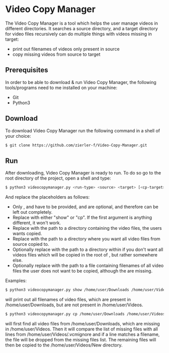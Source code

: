 # Video Copy Manager
The Video Copy Manager is a tool which helps the user manage videos in different directories. It searches a source directory, and a target directory for video files recursively can do multiple things with videos missing in target:

* print out filenames of videos only present in source
* copy missing videos from source to target

## Prerequisites

In order to be able to download & run Video Copy Manager, the following tools/programs need to me installed on your machine:

* Git
* Python3

## Download

To download Video Copy Manager run the following command in a shell of your choice:

```sh
$ git clone https://github.com/zierler-f/Video-Copy-Manager.git
```

## Run

After downloading, Video Copy Manager is ready to run. To do so go to the root directory of the project, open a  shell and type:

```sh
$ python3 videocopymanager.py <run-type> <source> <target> [<cp-target> <ignore-file>]
```

And replace the placeholders as follows:

* Only <run-type>, <source> and <target> have to be provided, <cp-target> and <ignore-file> are optional, and therefore can be left out completely.
* Replace <run-type> with either "show" or "cp". If the first argument is anything different, it won't work.
* Replace <source> with the path to a directory containing the video files, the users wants copied.
* Replace <target> with the path to a directory where you want all video files from source copied to.
* Optionally replace <cp-target> with the path to a directory within <target> if you don't want all videos files which will be copied in the root of <target>, but rather somewhere else.
* Optionally replace <ignore-file> with the path to a file containing filenames of all video files the user does not want to be copied, although the are missing.

Examples:

```sh
$ python3 videocopymanager.py show /home/user/Downloads /home/user/Videos
```

will print out all filenames of video files, which are present in /home/user/Downloads, but are not present in /home/user/Videos.

```sh
$ python3 videocopymanager.py cp /home/user/Downloads /home/user/Videos /home/user/Videos/New /home/user/Videos/.vcmignore
```

will first find all video files from /home/user/Downloads, which are missing in /home/user/Videos. Then it will compare the list of missing files with all lines from /home/user/Videos/.vcmignore and if a line matches a filename, the file will be dropped from the missing files list. The remaining files will then be copied to the /home/user/Videos/New directory.